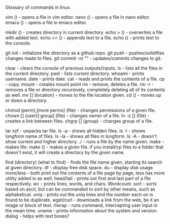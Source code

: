 Glossary of commands in linux.

vim () - opens a file in vim editor.
nano () - opens a file in nano editor.
emacs () - opens a file in emacs editor.

mkdir () - creates directory in current directory.
echo > () - overwrites a file with added text.
echo >> () - appends text to a file.
echo () - prints text to the console.

git init - initializes the directory as a github repo.
git push - pushes/solidifies changes made to files.
git commit -m "" - updates/commits changes to git.

clear - clears the console of previous outputs/inputs.
ls - lists all the files in the current directory.
pwd - lists current directory.
whoami - prints username.
date - prints date.
cat - reads and prints the contents of a file.
cp - copy.
mount - creates mount point
rm - remove, deletes a file.
rm -r - removes a file or directory recursively, completely deleting all of its contents as well.
mv [] (location) - moves to the file location given.
cd () - moves up or down a directory.

chmod (perm),[more perms] (file) - changes permissions of a given file.
chown [] (user)[:group] (file) - changes owner of a file.
ln -s [] (file) - creates a link between files.
chgrp [] (group) - changes group of a file.

tar xzf - unpacks tar file.
ls -a - shows all hidden files.
ls -l - shows longform name of files.
ls -la - shows all files in longform.
ls -A - doesn't show current and higher directory.
./ - runs a file by the name given.
make - makes file.
make () - makes a given file.
if you install/cp files to a folder that doesn't exist, it will create a directory by the given name.

find (directory) (what to find) - finds the file name given, starting its search at given directory.
df - display free disk space.
du - display disk usage.
more/less - both print out the contents of a file page by page, less has more utility added in as well.
head/tail - prints out first and last part of a file respectively.
wc - prints lines, words, and chars. Wordcount.
sort - sorts based on ascii, but can be commanded to sort by other means, such as alphabetical.
uniq - prints out the uniq lines and the number each on is found to be duplicate.
wget/curl - downloads a link from the web, be it an image or block of text.
rlwrap - runs command, intercepting user input in the mean time.
uname - prints information about the system and version.
dialog - helps with text boxes?
